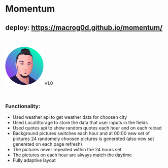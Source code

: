 # Momentum 
deploy: https://macrog0d.github.io/momentum/
--
<br>

![](https://github.com/macroG0D/virtual-keyboard/blob/virtual-keyboard/assets/favicon.png?raw=true)
v1.0

<br>

### Functionality:

- Used weather api to get weather data for choosen city
- Used LocalStorage to store the data that user inputs in the fields
- Used quotes api to show random quotes each hour and on each reload
- Background pictures switches each hour and at 00:00 new set of pictures 24 randomely choosen pictures is genereted (also new set genereted on each page refresh)
- The pictures never repeated within the 24 hours set
- The pictures on each hour are always match the daytime
- Fully adaptive layout
